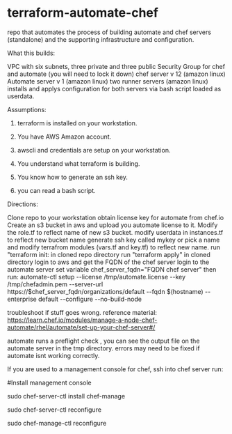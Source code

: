 # terraform-automate-chef
repo that automates the process of building automate and  chef servers (standalone) and the supporting infrastructure and configuration.

What this builds:

VPC with six subnets, three private and three public
Security Group for chef and automate (you will need to lock it down)
chef server v 12 (amazon linux)
Automate server v 1 (amazon linux)
two runner servers (amazon linux)
installs and applys configuration for both servers via bash script loaded as userdata.


Assumptions:

1. terraform is installed on your workstation.

2. You have AWS Amazon account.

3. awscli and credentials are setup on your workstation.

4. You understand what terraform is building.

5. You know how to generate an ssh key.

6. you can read a bash script.



Directions:

Clone repo to your workstation
obtain license key for automate from chef.io
Create an s3 bucket in aws and upload you automate license to it.
Modify the role.tf to reflect name of new s3 bucket.
modify userdata in instances.tf to reflect new bucket name
generate ssh key called mykey or pick a name and modify terrafrom modules (vars.tf and key.tf) to reflect new name.
run "terraform init: in cloned repo directory
run "terraform apply" in cloned directory
login to aws and get the FQDN of the chef server 
login to the automate server set variable
  chef_server_fqdn="FQDN chef server"
  then run: 
  automate-ctl setup --license /tmp/automate.license --key /tmp/chefadmin.pem --server-url https://$chef_server_fqdn/organizations/default --fqdn $(hostname) --enterprise default --configure --no-build-node
  

troubleshoot if stuff goes wrong.
reference material: https://learn.chef.io/modules/manage-a-node-chef-automate/rhel/automate/set-up-your-chef-server#/

automate runs a preflight check , you can see the output file on the automate server in the tmp directory.
errors may need to be fixed if automate isnt working correctly.


If you are used to a management console for chef,  ssh into chef server
run:

#Install management console

sudo chef-server-ctl install chef-manage

sudo chef-server-ctl reconfigure

sudo chef-manage-ctl reconfigure
